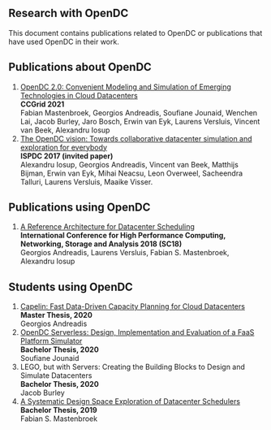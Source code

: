 ## Research with OpenDC

This document contains publications related to OpenDC or publications that have used OpenDC in their work.

## Publications about OpenDC

1. [OpenDC 2.0: Convenient Modeling and Simulation of Emerging Technologies in Cloud Datacenters](https://atlarge-research.com/pdfs/ccgrid21-opendc-paper.pdf)  
   **CCGrid 2021**  
   Fabian Mastenbroek, Georgios Andreadis, Soufiane Jounaid, Wenchen Lai, Jacob Burley, Jaro Bosch, Erwin van Eyk,
   Laurens Versluis, Vincent van Beek, Alexandru Iosup
1. [The OpenDC vision: Towards collaborative datacenter simulation and exploration for everybody](https://atlarge-research.com/pdfs/opendc-vision17ispdc_cr.pdf)  
   **ISPDC 2017 (invited paper)**  
   Alexandru Iosup, Georgios Andreadis, Vincent van Beek, Matthijs Bijman, Erwin van Eyk, Mihai Neacsu, Leon Overweel,
   Sacheendra Talluri, Laurens Versluis, Maaike Visser.

## Publications using OpenDC

1. [A Reference Architecture for Datacenter Scheduling](https://arxiv.org/pdf/1808.04224)   
   **International Conference for High Performance Computing, Networking, Storage and Analysis 2018 (SC18)**   
   Georgios Andreadis, Laurens Versluis, Fabian S. Mastenbroek, Alexandru Iosup

## Students using OpenDC

1. [Capelin: Fast Data-Driven Capacity Planning for Cloud Datacenters](https://repository.tudelft.nl/islandora/object/uuid:d6d50861-86a3-4dd3-a13f-42d84db7af66?collection=education)  
   **Master Thesis, 2020**  
   Georgios Andreadis
1. [OpenDC Serverless: Design, Implementation and Evaluation of a FaaS Platform Simulator](https://zenodo.org/record/4046675)  
   **Bachelor Thesis, 2020**  
   Soufiane Jounaid
1. LEGO, but with Servers: Creating the Building Blocks to Design and Simulate Datacenters  
   **Bachelor Thesis, 2020**  
   Jacob Burley
1. [A Systematic Design Space Exploration of Datacenter Schedulers](https://repository.tudelft.nl/islandora/object/uuid%3A20478016-cc7d-4c87-aa12-25b46f511277?collection=education)  
   **Bachelor Thesis, 2019**  
   Fabian S. Mastenbroek
